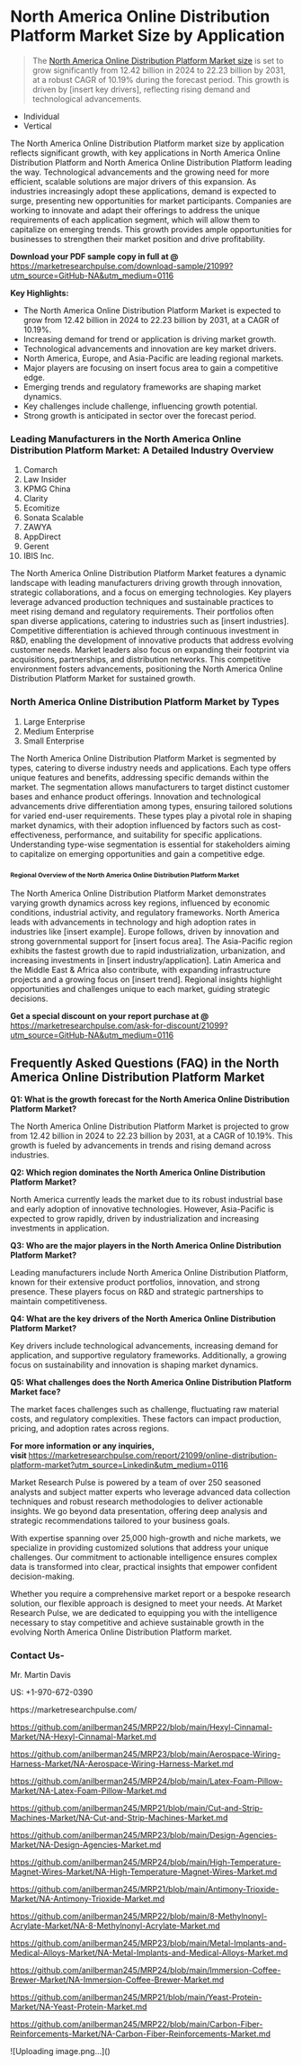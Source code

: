 <h1>North America Online Distribution Platform Market&nbsp;Size by Application</h1><blockquote><p>The <a href="https://marketresearchpulse.com/download-sample/21099?utm_source=GitHub-NA&amp;utm_medium=0116">North America Online Distribution Platform Market size</a> is set to grow significantly from 12.42 billion in 2024 to 22.23 billion by 2031, at a robust CAGR of 10.19% during the forecast period. This growth is driven by [insert key drivers], reflecting rising demand and technological advancements.</p></blockquote><ul><li>Individual<li> Vertical</li></ul><p>The North America Online Distribution Platform market size by application reflects significant growth, with key applications in North America Online Distribution Platform and North America Online Distribution Platform leading the way. Technological advancements and the growing need for more efficient, scalable solutions are major drivers of this expansion. As industries increasingly adopt these applications, demand is expected to surge, presenting new opportunities for market participants. Companies are working to innovate and adapt their offerings to address the unique requirements of each application segment, which will allow them to capitalize on emerging trends. This growth provides ample opportunities for businesses to strengthen their market position and drive profitability.</p><p><strong>Download your PDF sample copy in full at @ </strong><a href="https://marketresearchpulse.com/download-sample/21099?utm_source=GitHub-NA&amp;utm_medium=0116">https://marketresearchpulse.com/download-sample/21099?utm_source=GitHub-NA&amp;utm_medium=0116</a></p><p><strong>Key Highlights: </strong></p><ul><li>The North America Online Distribution Platform Market is expected to grow from 12.42 billion in 2024 to 22.23 billion by 2031, at a CAGR of 10.19%.</li><li>Increasing demand for trend or application is driving market growth.</li><li>Technological advancements and innovation are key market drivers.</li><li>North America, Europe, and Asia-Pacific are leading regional markets.</li><li>Major players are focusing on insert focus area to gain a competitive edge.</li><li>Emerging trends and regulatory frameworks are shaping market dynamics.</li><li>Key challenges include challenge, influencing growth potential.</li><li>Strong growth is anticipated in sector over the forecast period.</li></ul><h3>Leading Manufacturers in the North America Online Distribution Platform Market: A Detailed Industry Overview</h3><ol><li>Comarch</li><li>Law Insider</li><li>KPMG China</li><li>Clarity</li><li>Ecomitize</li><li>Sonata Scalable</li><li>ZAWYA</li><li>AppDirect</li><li>Gerent</li><li>IBIS Inc.</li></ol><div class="flex max-w-full flex-col flex-grow"><div class="min-h-8 text-message flex w-full flex-col items-end gap-2 whitespace-normal break-words [.text-message+&amp;]:mt-5" dir="auto" data-message-author-role="assistant" data-message-id="fd8432e4-4910-450d-b182-61b7bfb0a01f" data-message-model-slug="gpt-4o"><div class="flex w-full flex-col gap-1 empty:hidden first:pt-[3px]"><div class="markdown prose w-full break-words dark:prose-invert light"><p>The North America Online Distribution Platform Market features a dynamic landscape with leading manufacturers driving growth through innovation, strategic collaborations, and a focus on emerging technologies. Key players leverage advanced production techniques and sustainable practices to meet rising demand and regulatory requirements. Their portfolios often span diverse applications, catering to industries such as [insert industries]. Competitive differentiation is achieved through continuous investment in R&amp;D, enabling the development of innovative products that address evolving customer needs. Market leaders also focus on expanding their footprint via acquisitions, partnerships, and distribution networks. This competitive environment fosters advancements, positioning the North America Online Distribution Platform Market for sustained growth.</p></div></div></div></div><h3>North America Online Distribution Platform Market by Types</h3><ol><li>Large Enterprise<li> Medium Enterprise<li> Small Enterprise</li></ol><div class="flex max-w-full flex-col flex-grow"><div class="min-h-8 text-message flex w-full flex-col items-end gap-2 whitespace-normal break-words [.text-message+&amp;]:mt-5" dir="auto" data-message-author-role="assistant" data-message-id="084470be-0bb7-4664-bddf-5156b4f41249" data-message-model-slug="gpt-4o-mini"><div class="flex w-full flex-col gap-1 empty:hidden first:pt-[3px]"><div class="markdown prose w-full break-words dark:prose-invert light"><p>The North America Online Distribution Platform Market is segmented by types, catering to diverse industry needs and applications. Each type offers unique features and benefits, addressing specific demands within the market. The segmentation allows manufacturers to target distinct customer bases and enhance product offerings. Innovation and technological advancements drive differentiation among types, ensuring tailored solutions for varied end-user requirements. These types play a pivotal role in shaping market dynamics, with their adoption influenced by factors such as cost-effectiveness, performance, and suitability for specific applications. Understanding type-wise segmentation is essential for stakeholders aiming to capitalize on emerging opportunities and gain a competitive edge.</p></div></div></div></div><h3><span style="font-size: 11px;">Regional Overview of the North America Online Distribution Platform Market</span></h3><div class="flex max-w-full flex-col flex-grow"><div class="min-h-8 text-message flex w-full flex-col items-end gap-2 whitespace-normal break-words [.text-message+&amp;]:mt-5" dir="auto" data-message-author-role="assistant" data-message-id="e9038762-ce64-4e30-91c9-9bd413514231" data-message-model-slug="gpt-4o-mini"><div class="flex w-full flex-col gap-1 empty:hidden first:pt-[3px]"><div class="markdown prose w-full break-words dark:prose-invert light"><p>The North America Online Distribution Platform Market demonstrates varying growth dynamics across key regions, influenced by economic conditions, industrial activity, and regulatory frameworks. North America leads with advancements in technology and high adoption rates in industries like [insert example]. Europe follows, driven by innovation and strong governmental support for [insert focus area]. The Asia-Pacific region exhibits the fastest growth due to rapid industrialization, urbanization, and increasing investments in [insert industry/application]. Latin America and the Middle East &amp; Africa also contribute, with expanding infrastructure projects and a growing focus on [insert trend]. Regional insights highlight opportunities and challenges unique to each market, guiding strategic decisions.</p></div></div></div></div><p><strong>Get a special discount on your report purchase at @ </strong><a href="https://marketresearchpulse.com/ask-for-discount/21099?utm_source=GitHub-NA&amp;utm_medium=0116">https://marketresearchpulse.com/ask-for-discount/21099?utm_source=GitHub-NA&amp;utm_medium=0116</a></p><h2>Frequently Asked Questions (FAQ) in the North America Online Distribution Platform Market</h2><p><strong>Q1: What is the growth forecast for the North America Online Distribution Platform Market?</strong></p><p>The North America Online Distribution Platform Market is projected to grow from 12.42 billion in 2024 to 22.23 billion by 2031, at a CAGR of 10.19%. This growth is fueled by advancements in trends and rising demand across industries.</p><p><strong>Q2: Which region dominates the North America Online Distribution Platform Market?</strong></p><p>North America currently leads the market due to its robust industrial base and early adoption of innovative technologies. However, Asia-Pacific is expected to grow rapidly, driven by industrialization and increasing investments in application.</p><p><strong>Q3: Who are the major players in the North America Online Distribution Platform Market?</strong></p><p>Leading manufacturers include North America Online Distribution Platform, known for their extensive product portfolios, innovation, and strong presence. These players focus on R&amp;D and strategic partnerships to maintain competitiveness.</p><p><strong>Q4: What are the key drivers of the North America Online Distribution Platform Market?</strong></p><p>Key drivers include technological advancements, increasing demand for application, and supportive regulatory frameworks. Additionally, a growing focus on sustainability and innovation is shaping market dynamics.</p><p><strong>Q5: What challenges does the North America Online Distribution Platform Market face?</strong></p><p>The market faces challenges such as challenge, fluctuating raw material costs, and regulatory complexities. These factors can impact production, pricing, and adoption rates across regions.</p><p><strong>For more information or any inquiries, visit&nbsp;</strong><a href="https://marketresearchpulse.com/report/21099/online-distribution-platform-market?utm_source=Linkedin&utm_medium=0116">https://marketresearchpulse.com/report/21099/online-distribution-platform-market?utm_source=Linkedin&utm_medium=0116</a></p><p>Market Research Pulse is powered by a team of over 250 seasoned analysts and subject matter experts who leverage advanced data collection techniques and robust research methodologies to deliver actionable insights. We go beyond data presentation, offering deep analysis and strategic recommendations tailored to your business goals.</p><p>With expertise spanning over 25,000 high-growth and niche markets, we specialize in providing customized solutions that address your unique challenges. Our commitment to actionable intelligence ensures complex data is transformed into clear, practical insights that empower confident decision-making.</p><p>Whether you require a comprehensive market report or a bespoke research solution, our flexible approach is designed to meet your needs. At Market Research Pulse, we are dedicated to equipping you with the intelligence necessary to stay competitive and achieve sustainable growth in the evolving North America Online Distribution Platform market.</p><h3><strong>Contact Us-</strong></h3><p>Mr. Martin Davis</p><p>US: +1-970-672-0390</p><p>https://marketresearchpulse.com/</p><p><a href="https://github.com/anilberman245/MRP22/blob/main/Hexyl-Cinnamal-Market/NA-Hexyl-Cinnamal-Market.md">https://github.com/anilberman245/MRP22/blob/main/Hexyl-Cinnamal-Market/NA-Hexyl-Cinnamal-Market.md</a></p><p><a href="https://github.com/anilberman245/MRP23/blob/main/Aerospace-Wiring-Harness-Market/NA-Aerospace-Wiring-Harness-Market.md">https://github.com/anilberman245/MRP23/blob/main/Aerospace-Wiring-Harness-Market/NA-Aerospace-Wiring-Harness-Market.md</a></p><p><a href="https://github.com/anilberman245/MRP24/blob/main/Latex-Foam-Pillow-Market/NA-Latex-Foam-Pillow-Market.md">https://github.com/anilberman245/MRP24/blob/main/Latex-Foam-Pillow-Market/NA-Latex-Foam-Pillow-Market.md</a></p><p><a href="https://github.com/anilberman245/MRP21/blob/main/Cut-and-Strip-Machines-Market/NA-Cut-and-Strip-Machines-Market.md">https://github.com/anilberman245/MRP21/blob/main/Cut-and-Strip-Machines-Market/NA-Cut-and-Strip-Machines-Market.md</a></p><p><a href="https://github.com/anilberman245/MRP23/blob/main/Design-Agencies-Market/NA-Design-Agencies-Market.md">https://github.com/anilberman245/MRP23/blob/main/Design-Agencies-Market/NA-Design-Agencies-Market.md</a></p><p><a href="https://github.com/anilberman245/MRP24/blob/main/High-Temperature-Magnet-Wires-Market/NA-High-Temperature-Magnet-Wires-Market.md">https://github.com/anilberman245/MRP24/blob/main/High-Temperature-Magnet-Wires-Market/NA-High-Temperature-Magnet-Wires-Market.md</a></p><p><a href="https://github.com/anilberman245/MRP21/blob/main/Antimony-Trioxide-Market/NA-Antimony-Trioxide-Market.md">https://github.com/anilberman245/MRP21/blob/main/Antimony-Trioxide-Market/NA-Antimony-Trioxide-Market.md</a></p><p><a href="https://github.com/anilberman245/MRP22/blob/main/8-Methylnonyl-Acrylate-Market/NA-8-Methylnonyl-Acrylate-Market.md">https://github.com/anilberman245/MRP22/blob/main/8-Methylnonyl-Acrylate-Market/NA-8-Methylnonyl-Acrylate-Market.md</a></p><p><a href="https://github.com/anilberman245/MRP23/blob/main/Metal-Implants-and-Medical-Alloys-Market/NA-Metal-Implants-and-Medical-Alloys-Market.md">https://github.com/anilberman245/MRP23/blob/main/Metal-Implants-and-Medical-Alloys-Market/NA-Metal-Implants-and-Medical-Alloys-Market.md</a></p><p><a href="https://github.com/anilberman245/MRP24/blob/main/Immersion-Coffee-Brewer-Market/NA-Immersion-Coffee-Brewer-Market.md">https://github.com/anilberman245/MRP24/blob/main/Immersion-Coffee-Brewer-Market/NA-Immersion-Coffee-Brewer-Market.md</a></p><p><a href="https://github.com/anilberman245/MRP21/blob/main/Yeast-Protein-Market/NA-Yeast-Protein-Market.md">https://github.com/anilberman245/MRP21/blob/main/Yeast-Protein-Market/NA-Yeast-Protein-Market.md</a></p><p><a href="https://github.com/anilberman245/MRP22/blob/main/Carbon-Fiber-Reinforcements-Market/NA-Carbon-Fiber-Reinforcements-Market.md">https://github.com/anilberman245/MRP22/blob/main/Carbon-Fiber-Reinforcements-Market/NA-Carbon-Fiber-Reinforcements-Market.md</a></p>
![Uploading image.png…]()
